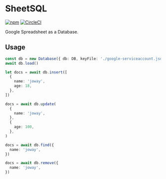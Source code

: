 # SheetSQL

[![npm](https://img.shields.io/npm/v/sheetsql.svg)](https://www.npmjs.com/package/sheetsql)
[![CircleCI](https://circleci.com/gh/joway/sheetsql.svg?style=shield)](https://circleci.com/gh/joway/sheetsql)

Google Spreadsheet as a Database.

## Usage

```typescript
const db = new Database({ db: DB, keyFile: './google-serviceaccount.json' })
await db.load()

let docs = await db.insert([
  {
    name: 'joway',
    age: 18,
  },
])

docs = await db.update(
  {
    name: 'joway',
  },
  {
    age: 100,
  },
)

docs = await db.find({
  name: 'joway',
})

docs = await db.remove({
  name: 'joway',
})
```
